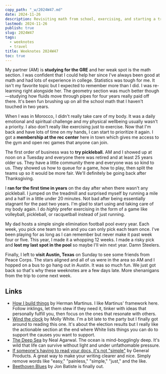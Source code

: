 ```yaml
---
copy_path: "_w/2024W47.md"
date: 2024-11-26
description: Revisiting math from school, exercising, and starting a trip in Austi to see friends. Weeknotes for the 47th week of the year 2024.
lastmod: 2024-11-26
publish: true
slug: 2024W47
tags:
  - weeknotes
  - travel
title: Weeknotes 2024W47
toc: true
---
```


My partner (AM) is **studying for the GRE** and her weak spot is the math section. I was confident that I could help her since I've always been good at math and had lots of experience in college. Statistics was tough for me. It isn't my favorite topic but I expected to remember more than I did. I was re-learning right alongside her. The geometry section was much better though—studying how fluids move through pipes for four years really paid off there. It's been fun brushing up on all the school math that I haven't touched in two years.

When I was in Morocco, I didn't really take care of my body. It was a daily emotional and spiritual challenge and my physical wellbeing usually wasn't a priority. I also don't really like exercising just to exercise. Now that I'm back and have lots of time on my hands, I can start to prioritize it again. I got a **membership at the rec center** here in town which gives me access to the gym and open rec games that anyone can join.

The first order of business was to **try pickleball.** AM and I showed up at noon on a Tuesday and everyone there was retired and at least 25 years older us. They have a little community there and everyone was so kind to us. They showed us how to queue for a game, how to play, then split the teams up so it would be more fair. We'll definitely be going back after Thanksgiving.

I **ran for the first time in years** on the day after when there wasn't any pickleball. I jumped on the treadmill and surprised myself by running a mile and a half in a little under 20 minutes. Not bad after being essentially stagnant for the past two years. I'm glad to start using and taking care of my body again. I do _highly_ prefer exercising in the form of a game like volleyball, pickleball, or racquetball instead of just running.

My dad hosts a simple single elimination football pool every year. Each week, you pick one team to win and you can only pick each team once. I've been playing for as long as I can remember but never make it past week four or five. This year, I made it a whopping 12 weeks. I made a risky pick and **lost my last spot in the pool** so maybe I'll win next year. Damn Steelers.

Finally, I left to **visit Austin, Texas** on Sunday to see some friends from Peace Corps. The stars aligned and all of us were in the area so AM and I hopped on a bus to go hang out in Austin. It was so much fun. We just got back so that's why these weeknotes are a few days late. More shenanigans from the trip to come next week.

## Links

- [How I build things](https://herman.bearblog.dev/how-i-build-things/) by Herman Martinus. I like Martinus' framework here. Follow inklings, let them stew if they need it, tinker with ideas that personally fulfill you, then focus on the ones that resonate with others.
- [Wind the clock](https://www.citationneeded.news/wind-the-clock/) by Molly White. I'm a bit late to the party but I finally got around to reading this one. It's about the election results but I really like the actionable section at the end where White lists things you can do to support the causes you want to support.
- [The Deep Sea](https://neal.fun/deep-sea/) by Neal Agarwal. The ocean is mind-bogglingly deep. It's wild that life can survive without light and under unfathomable pressure.
- [If someone's having to read your docs, it's not "simple"](https://justsimply.dev/) by General Products. A great way to make your writing clearer and nice. Simply remove words like "easy," "painless," "simple," "just," and the like.
- [Beethoven Blues](https://open.spotify.com/album/3eXr4s3rCLxNJpxqaIDyqJ?si=dNMzOMPCSVSber2WXJBtjw) by Jon Batiste is finally out.
